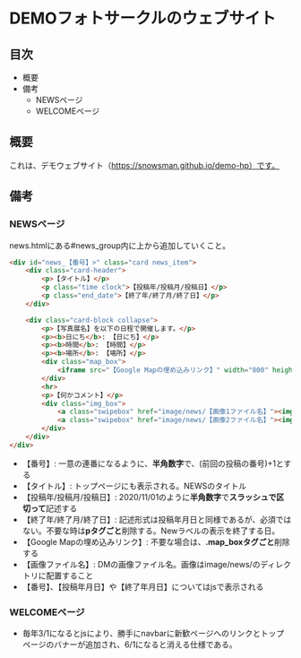 # DEMOフォトサークルのウェブサイト

## 目次

* 概要
* 備考
	* NEWSページ
	* WELCOMEページ


## 概要

これは、デモウェブサイト（https://snowsman.github.io/demo-hp）です。


## 備考

### NEWSページ

news.htmlにある#news_group内に上から追加していくこと。

```html
<div id="news_【番号】>" class="card news_item">
	<div class="card-header">
		<p>【タイトル】</p>
		<p class="time clock">【投稿年/投稿月/投稿日】</p>
		<p class="end_date">【終了年/終了月/終了日】</p>
	</div>

	<div class="card-block collapse">
		<p>【写真展名】を以下の日程で開催します。</p>
		<p><b>日にち</b>: 【日にち】</p>
		<p><b>時間</b>: 【時間】</p>
		<p><b>場所</b>: 【場所】</p>
		<div class="map_box">
			<iframe src="【Google Mapの埋め込みリンク】" width="800" height="400" frameborder="0" style="border:0" allowfullscreen></iframe>
		</div>
		<hr>
		<p>【何かコメント】</p>
		<div class="img_box">
			<a class="swipebox" href="image/news/【画像1ファイル名】"><img src="image/news/【画像1ファイル名】"></a>
			<a class="swipebox" href="image/news/【画像2ファイル名】"><img src="image/news/【画像2ファイル名】"></a>
		</div>
	</div>
</div>
```

* 【番号】: 一意の連番になるように、**半角数字**で、(前回の投稿の番号)+1とする
* 【タイトル】: トップページにも表示される。NEWSのタイトル
* 【投稿年/投稿月/投稿日】: 2020/11/01のように**半角数字**で**スラッシュで区切って**記述する
* 【終了年/終了月/終了日】: 記述形式は投稿年月日と同様であるが、必須ではない。不要な時は**pタグごと**削除する。Newラベルの表示を終了する日。
* 【Google Mapの埋め込みリンク】: 不要な場合は、**.map_boxタグごと**削除する
* 【画像ファイル名】: DMの画像ファイル名。画像はimage/news/のディレクトリに配置すること
* 【番号】、【投稿年月日】や【終了年月日】についてはjsで表示される

### WELCOMEページ

* 毎年3/1になるとjsにより、勝手にnavbarに新歓ページへのリンクとトップページのバナーが追加され、6/1になると消える仕様である。